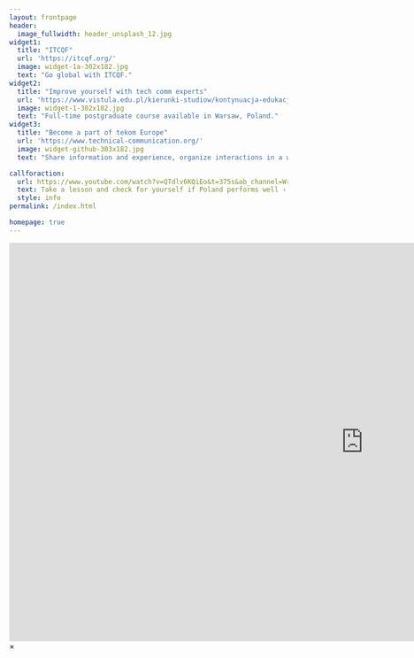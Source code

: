 ```yaml
---
layout: frontpage
header:
  image_fullwidth: header_unsplash_12.jpg
widget1:
  title: "ITCQF"
  url: 'https://itcqf.org/'
  image: widget-1a-302x182.jpg
  text: "Go global with ITCQF."
widget2:
  title: "Improve yourself with tech comm experts"
  url: 'https://www.vistula.edu.pl/kierunki-studiow/kontynuacja-edukacji/studia-podyplomowe/informatyka/komunikacja-techniczna?_ga=2.241059655.572864605.1619090741-1548036485.1615398291'
  image: widget-1-302x182.jpg
  text: "Full-time postgraduate course available in Warsaw, Poland."
widget3:
  title: "Become a part of tekom Europe"
  url: 'https://www.technical-communication.org/'
  image: widget-github-303x182.jpg
  text: "Share information and experience, organize interactions in a way that builds support."

callforaction:
  url: https://www.youtube.com/watch?v=QTdlv6KQiEo&t=375s&ab_channel=WriteTheDocsPodcast%26Meetups
  text: Take a lesson and check for yourself if Poland performs well ›
  style: info
permalink: /index.html

homepage: true
---
```

<div id="videoModal" class="reveal-modal large" data-reveal="">
  <div class="flex-video widescreen vimeo" style="display: block;">
    <iframe width="1280" height="720" src="https://www.youtube.com/embed/3b5zCFSmVvU" frameborder="0" allowfullscreen></iframe>
  </div>
  <a class="close-reveal-modal">&#215;</a>
</div>